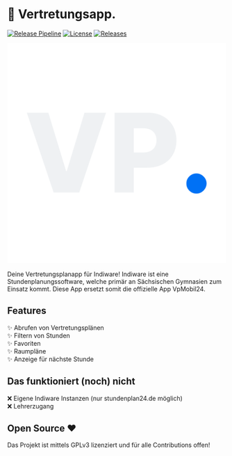 # 📱 Vertretungsapp.

[![Release Pipeline](https://github.com/SachsenspieltCoding/vertretungsapp/actions/workflows/release.yml/badge.svg)](https://github.com/SachsenspieltCoding/vertretungsapp/actions/workflows/release.yml)
[![License](https://img.shields.io/badge/license-GNU%20GPLv3-blue)](LICENSE)
[![Releases](https://img.shields.io/github/v/release/SachsenspieltCoding/vertretungsapp?display_name=tag)](https://github.com/SachsenspieltCoding/vertretungsapp/releases/latest)

![Logo Vertretungsapp](https://github.com/SachsenspieltCoding/vertretungsapp/blob/master/static/logo/logo.png)

Deine Vertretungsplanapp für Indiware!
Indiware ist eine Stundenplanungssoftware, welche primär an Sächsischen Gymnasien zum Einsatz kommt.
Diese App ersetzt somit die offizielle App VpMobil24.

## Features

✨ Abrufen von Vertretungsplänen <br />
✨ Filtern von Stunden <br />
✨ Favoriten <br />
✨ Raumpläne <br />
✨ Anzeige für nächste Stunde <br />

## Das funktioniert (noch) nicht

❌ Eigene Indiware Instanzen (nur stundenplan24.de möglich) <br />
❌ Lehrerzugang <br />

## Open Source ❤️

Das Projekt ist mittels GPLv3 lizenziert und für alle Contributions offen!

